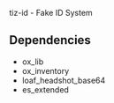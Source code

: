 tiz-id - Fake ID System

## Dependencies
* ox_lib
* ox_inventory
* loaf_headshot_base64
* es_extended
